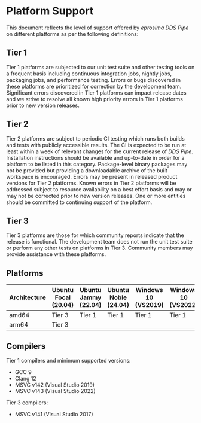 # Platform Support

This document reflects the level of support offered by *eprosima DDS Pipe* on different platforms as per the following
definitions:

## Tier 1

Tier 1 platforms are subjected to our unit test suite and other testing tools on a frequent basis including continuous
integration jobs, nightly jobs, packaging jobs, and performance testing.
Errors or bugs discovered in these platforms are prioritized for correction by the development team.
Significant errors discovered in Tier 1 platforms can impact release dates and we strive to resolve all known high
priority errors in Tier 1 platforms prior to new version releases.

## Tier 2

Tier 2 platforms are subject to periodic CI testing which runs both builds and tests with publicly accessible results.
The CI is expected to be run at least within a week of relevant changes for the current release of *DDS Pipe*.
Installation instructions should be available and up-to-date in order for a platform to be listed in this category.
Package-level binary packages may not be provided but providing a downloadable archive of the built workspace is
encouraged.
Errors may be present in released product versions for Tier 2 platforms.
Known errors in Tier 2 platforms will be addressed subject to resource availability on a best effort basis and may or
may not be corrected prior to new version releases.
One or more entities should be committed to continuing support of the platform.

## Tier 3

Tier 3 platforms are those for which community reports indicate that the release is functional.
The development team does not run the unit test suite or perform any other tests on platforms in Tier 3.
Community members may provide assistance with these platforms.

## Platforms

|Architecture|Ubuntu Focal (20.04)|Ubuntu Jammy (22.04)|Ubuntu Noble (24.04)|Windows 10 (VS2019)|Windows 10 (VS2022)|Debian Buster (10)|
|------------|--------------------|--------------------|--------------------|-------------------|-------------------|------------------|
|amd64       |Tier 3              |Tier 1              |Tier 1              |Tier 1             |Tier 1             |Tier 3            |
|arm64       |Tier 3              |                    |                    |                   |                   |Tier 3            |

## Compilers

Tier 1 compilers and minimum supported versions:

* GCC 9
* Clang 12
* MSVC v142 (Visual Studio 2019)
* MSVC v143 (Visual Studio 2022)

Tier 3 compilers:

* MSVC v141 (Visual Studio 2017)
